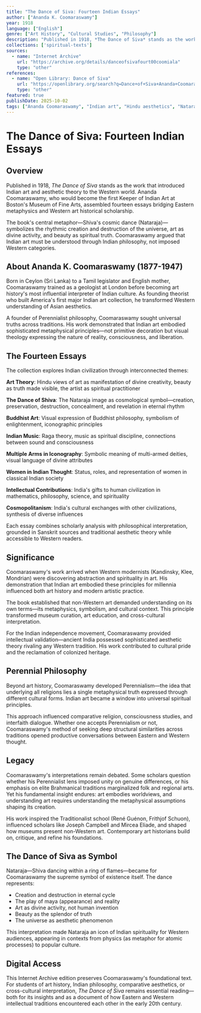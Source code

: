 ```yaml
---
title: "The Dance of Siva: Fourteen Indian Essays"
author: ["Ananda K. Coomaraswamy"]
year: 1918
language: ["English"]
genre: ["Art History", "Cultural Studies", "Philosophy"]
description: "Published in 1918, *The Dance of Siva* stands as the work that introduced Indian art and aesthetic theory to the Western world. Ananda Coomaraswamy, who would become the first Keeper of Indian Art at Boston's Museum of Fine Arts, assembled fourteen essays bridging Eastern metaphysics and Western art historical scholarship."
collections: ['spiritual-texts']
sources:
  - name: "Internet Archive"
    url: "https://archive.org/details/danceofsivafourt00coomiala"
    type: "other"
references:
  - name: "Open Library: Dance of Siva"
    url: "https://openlibrary.org/search?q=Dance+of+Siva+Ananda+Coomaraswamy"
    type: "other"
featured: true
publishDate: 2025-10-02
tags: ["Ananda Coomaraswamy", "Indian art", "Hindu aesthetics", "Nataraja", "Shiva", "art theory", "perennial philosophy", "symbolism", "Indian music", "Buddhist art", "cultural interpretation"]
---
```


# The Dance of Siva: Fourteen Indian Essays

## Overview

Published in 1918, *The Dance of Siva* stands as the work that introduced Indian art and aesthetic theory to the Western world. Ananda Coomaraswamy, who would become the first Keeper of Indian Art at Boston's Museum of Fine Arts, assembled fourteen essays bridging Eastern metaphysics and Western art historical scholarship.

The book's central metaphor—Shiva's cosmic dance (Nataraja)—symbolizes the rhythmic creation and destruction of the universe, art as divine activity, and beauty as spiritual truth. Coomaraswamy argued that Indian art must be understood through Indian philosophy, not imposed Western categories.

## About Ananda K. Coomaraswamy (1877-1947)

Born in Ceylon (Sri Lanka) to a Tamil legislator and English mother, Coomaraswamy trained as a geologist at London before becoming art history's most influential interpreter of Indian culture. As founding theorist who built America's first major Indian art collection, he transformed Western understanding of Asian aesthetics.

A founder of Perennialist philosophy, Coomaraswamy sought universal truths across traditions. His work demonstrated that Indian art embodied sophisticated metaphysical principles—not primitive decoration but visual theology expressing the nature of reality, consciousness, and liberation.

## The Fourteen Essays

The collection explores Indian civilization through interconnected themes:

**Art Theory**: Hindu views of art as manifestation of divine creativity, beauty as truth made visible, the artist as spiritual practitioner

**The Dance of Shiva**: The Nataraja image as cosmological symbol—creation, preservation, destruction, concealment, and revelation in eternal rhythm

**Buddhist Art**: Visual expression of Buddhist philosophy, symbolism of enlightenment, iconographic principles

**Indian Music**: Raga theory, music as spiritual discipline, connections between sound and consciousness

**Multiple Arms in Iconography**: Symbolic meaning of multi-armed deities, visual language of divine attributes

**Women in Indian Thought**: Status, roles, and representation of women in classical Indian society

**Intellectual Contributions**: India's gifts to human civilization in mathematics, philosophy, science, and spirituality

**Cosmopolitanism**: India's cultural exchanges with other civilizations, synthesis of diverse influences

Each essay combines scholarly analysis with philosophical interpretation, grounded in Sanskrit sources and traditional aesthetic theory while accessible to Western readers.

## Significance

Coomaraswamy's work arrived when Western modernists (Kandinsky, Klee, Mondrian) were discovering abstraction and spirituality in art. His demonstration that Indian art embodied these principles for millennia influenced both art history and modern artistic practice.

The book established that non-Western art demanded understanding on its own terms—its metaphysics, symbolism, and cultural context. This principle transformed museum curation, art education, and cross-cultural interpretation.

For the Indian independence movement, Coomaraswamy provided intellectual validation—ancient India possessed sophisticated aesthetic theory rivaling any Western tradition. His work contributed to cultural pride and the reclamation of colonized heritage.

## Perennial Philosophy

Beyond art history, Coomaraswamy developed Perennialism—the idea that underlying all religions lies a single metaphysical truth expressed through different cultural forms. Indian art became a window into universal spiritual principles.

This approach influenced comparative religion, consciousness studies, and interfaith dialogue. Whether one accepts Perennialism or not, Coomaraswamy's method of seeking deep structural similarities across traditions opened productive conversations between Eastern and Western thought.

## Legacy

Coomaraswamy's interpretations remain debated. Some scholars question whether his Perennialist lens imposed unity on genuine differences, or his emphasis on elite Brahmanical traditions marginalized folk and regional arts. Yet his fundamental insight endures: art embodies worldviews, and understanding art requires understanding the metaphysical assumptions shaping its creation.

His work inspired the Traditionalist school (René Guénon, Frithjof Schuon), influenced scholars like Joseph Campbell and Mircea Eliade, and shaped how museums present non-Western art. Contemporary art historians build on, critique, and refine his foundations.

## The Dance of Siva as Symbol

Nataraja—Shiva dancing within a ring of flames—became for Coomaraswamy the supreme symbol of existence itself. The dance represents:
- Creation and destruction in eternal cycle
- The play of maya (appearance) and reality
- Art as divine activity, not human invention
- Beauty as the splendor of truth
- The universe as aesthetic phenomenon

This interpretation made Nataraja an icon of Indian spirituality for Western audiences, appearing in contexts from physics (as metaphor for atomic processes) to popular culture.

## Digital Access

This Internet Archive edition preserves Coomaraswamy's foundational text. For students of art history, Indian philosophy, comparative aesthetics, or cross-cultural interpretation, *The Dance of Siva* remains essential reading—both for its insights and as a document of how Eastern and Western intellectual traditions encountered each other in the early 20th century.

